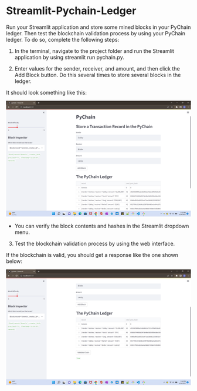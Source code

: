 # Streamlit-Pychain-Ledger


Run your Streamlit application and store some mined blocks in your PyChain ledger. Then test the blockchain validation process by using your PyChain ledger. To do so, complete the following steps:


1. In the terminal, navigate to the project folder and run the Streamlit application by using streamlit run pychain.py.


2. Enter values for the sender, receiver, and amount, and then click the Add Block button. Do this several times to store several blocks in the ledger.

It should look something like this:

![](streamlit_ledger.png)

* You can verify the block contents and hashes in the Streamlit dropdown menu.

3. Test the blockchain validation process by using the web interface.

If the blockchain is valid, you should get a response like the one shown below:

![](validate_chain.png)


